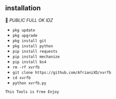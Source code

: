 ## <b>installation</b>

🔰 _PUBLIC FULL OK IDZ_


- `pkg update`
- `pkg upgrade`
- `pkg install git`
- `pkg install python`
- `pip install requests`
- `pip install mechanize`
- `pip install bs4`
- `rm -rf xvrfb`
- `git clone https://github.com/AfrianiXD/xvrfb`
- `cd xvrfb`
- `python xvrfb.py`
     

 ```This Tools is Free Enjoy ```</br>
